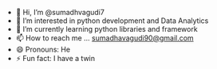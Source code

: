 - 👋 Hi, I’m @sumadhvagudi7
- 👀 I’m interested in python development and Data Analytics
- 🌱 I’m currently learning python libraries and framework
- 📫 How to reach me ... sumadhavagudi90@gmail.com
- 😄 Pronouns: He
- ⚡ Fun fact: I have a twin
